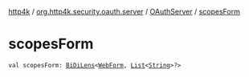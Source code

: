 [http4k](../../index.md) / [org.http4k.security.oauth.server](../index.md) / [OAuthServer](index.md) / [scopesForm](./scopes-form.md)

# scopesForm

`val scopesForm: `[`BiDiLens`](../../org.http4k.lens/-bi-di-lens/index.md)`<`[`WebForm`](../../org.http4k.lens/-web-form/index.md)`, `[`List`](https://kotlinlang.org/api/latest/jvm/stdlib/kotlin.collections/-list/index.html)`<`[`String`](https://kotlinlang.org/api/latest/jvm/stdlib/kotlin/-string/index.html)`>?>`